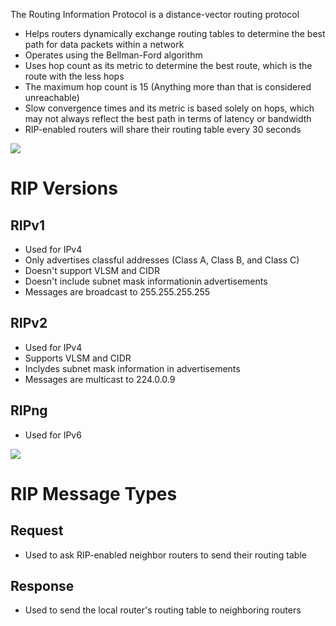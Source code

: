 The Routing Information Protocol is a distance-vector routing protocol

* Helps routers dynamically exchange routing tables to determine the best path for data packets within a network
* Operates using the Bellman-Ford algorithm
* Uses hop count as its metric to determine the best route, which is the route with the less hops
* The maximum hop count is 15 (Anything more than that is considered unreachable)
* Slow convergence times and its metric is based solely on hops, which may not always reflect the best path in terms of latency or bandwidth
* RIP-enabled routers will share their routing table every 30 seconds

![](https://github.com/JonmarCorpuz/SecondBrain/blob/main/Assets/Whitespace.png)

# RIP Versions

## RIPv1

* Used for IPv4
* Only advertises classful addresses (Class A, Class B, and Class C)
* Doesn't support VLSM and CIDR
* Doesn't include subnet mask informationin advertisements
* Messages are broadcast to 255.255.255.255

## RIPv2

* Used for IPv4
* Supports VLSM and CIDR
* Inclydes subnet mask information in advertisements
* Messages are multicast to 224.0.0.9

## RIPng

* Used for IPv6

![](https://github.com/JonmarCorpuz/SecondBrain/blob/main/Assets/Whitespace.png)

# RIP Message Types

## Request

* Used to ask RIP-enabled neighbor routers to send their routing table

## Response

* Used to send the local router's routing table to neighboring routers
